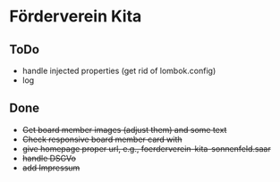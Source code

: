 # Förderverein Kita

## ToDo

* handle injected properties (get rid of lombok.config)
* log

## Done

* ~~Get board member images (adjust them) and some text~~
* ~~Check responsive board member card with~~
* ~~give homepage proper url, e.g., foerderverein-kita-sonnenfeld.saar~~
* ~~handle DSGVo~~
* ~~add Impressum~~